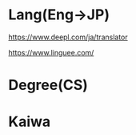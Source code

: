 # Lang(Eng->JP)
https://www.deepl.com/ja/translator

https://www.linguee.com/

# Degree(CS)

# Kaiwa
